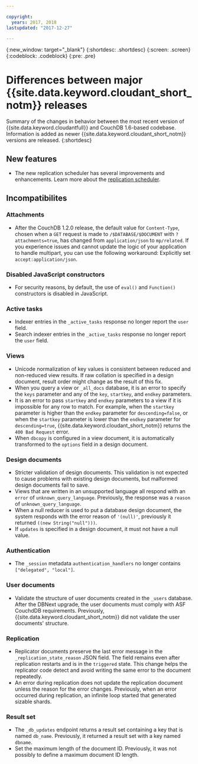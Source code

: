 ```yaml
---

copyright:
  years: 2017, 2018
lastupdated: "2017-12-27"

---
```


{:new_window: target="_blank"}
{:shortdesc: .shortdesc}
{:screen: .screen}
{:codeblock: .codeblock}
{:pre: .pre}

<!-- Acrolinx: 2017-07-12 -->

# Differences between major {{site.data.keyword.cloudant_short_notm}} releases

Summary of the changes in behavior between the most recent version of 
{{site.data.keyword.cloudantfull}} and CouchDB 1.6-based codebase. Information is added as newer {{site.data.keyword.cloudant_short_notm}} 
versions are released.
{:shortdesc}

## New features

- The new replication scheduler has several improvements and enhancements. Learn more about the [replication scheduler](../api/advanced_replication.html#the-replication-scheduler).

## Incompatibilites

### Attachments

- After the CouchDB 1.2.0 release, the default value for `Content-Type`, chosen when a `GET` request is made to `/$DATABASE/$DOCUMENT` with `?attachments=true`, has changed from `application/json` to `mp/related`. If you experience issues and cannot update the logic of your application to handle multipart, you can use the following workaround: Explicitly set `accept:application/json`.

### Disabled JavaScript constructors

- For security reasons, by default, the use of `eval()` and `Function()` constructors is disabled in 
JavaScript.

### Active tasks

-   Indexer entries in the `_active_tasks` response no longer report the `user` field.
-   Search indexer entries in the `_active_tasks` response no longer report the `user` field.

### Views

-   Unicode normalization of key values is consistent between reduced and non-reduced view results. If raw collation is specified in a design document, result order might change as the result of this fix.
-   When you query a view or `_all_docs` database, it is an error to specify the `keys` parameter and any of the `key`, `startkey`, and `endkey` parameters.
-   It is an error to pass `startkey` and `endkey` parameters to a view if it is impossible for any row to match. For example, when the `startkey` parameter is higher than the `endkey` parameter for `descending=false`, or when the `startkey` parameter is lower than the `endkey` parameter for `descending=true`, {{site.data.keyword.cloudant_short_notm}} returns the `400 Bad Request` error.
-   When `dbcopy` is configured in a view document, it is automatically transformed to the `options` field in a design document. 

### Design documents

-   Stricter validation of design documents. This validation is not expected to cause problems with existing design documents, but malformed design documents fail to save.
-   Views that are written in an unsupported language all respond with an `error` of `unknown_query_language`. Previously, the response was a `reason` of `unknown_query_language`.
-   When a null reducer is used to put a database design document, the system responds with the error reason of `'(null)'`, previously it returned `((new String("null")))`.
-   If `updates` is specified in a design document, it must not have a null value.

### Authentication

-   The `_session` metadata `authentication_handlers` no longer contains `["delegated", "local"]`.

### User documents

-   Validate the structure of user documents created in the `_users` database. After the DBNext upgrade, the user documents must comply with ASF CouchdDB requirements. Previously, {{site.data.keyword.cloudant_short_notm}} did not validate the user documents' structure. 

### Replication 

-   Replicator documents preserve the last error message in the `_replication_state_reason` JSON field. The field remains even after replication restarts and is in the `triggered` state. This change helps the replicator code detect and avoid writing the same error to the document repeatedly.
-   An error during replication does not update the replication document unless the reason for the error changes. Previously, when an error occurred during replication, an infinite loop started that generated sizable shards.  

### Result set

-   The `_db_updates` endpoint returns a result set containing a key that is named  `db_name`. Previously, it returned a result set with a key named `dbname`.
-   Set the maximum length of the document ID. Previously, it was not possibly to define a maximum document ID length.





